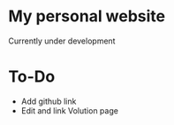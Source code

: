 # My personal website

Currently under development

# To-Do

- Add github link
- Edit and link Volution page
